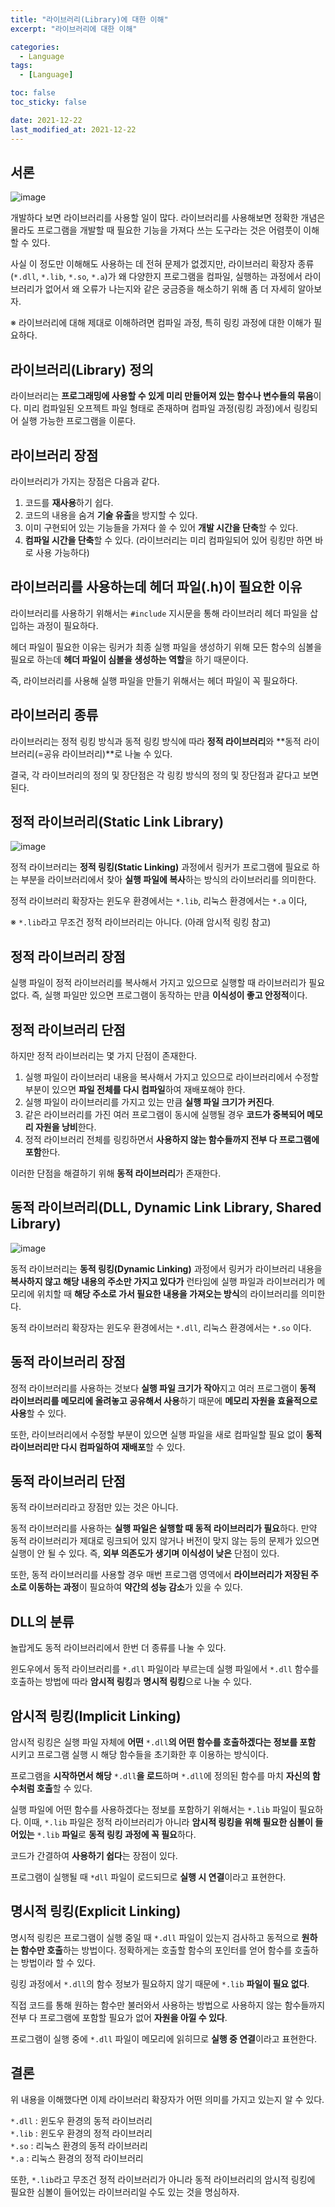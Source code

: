 ```yaml
---
title: "라이브러리(Library)에 대한 이해"
excerpt: "라이브러리에 대한 이해"

categories:
  - Language
tags:
  - [Language]

toc: false
toc_sticky: false

date: 2021-12-22
last_modified_at: 2021-12-22
---
```


## 서론
![image](https://user-images.githubusercontent.com/34677157/146958305-e3db74ae-5e08-4c81-9f55-f2e9e55d1dfe.png)

개발하다 보면 라이브러리를 사용할 일이 많다. 라이브러리를 사용해보면 정확한 개념은 몰라도 프로그램을 개발할 때 필요한 기능을 가져다 쓰는 도구라는 것은 어렴풋이 이해할 수 있다.

사실 이 정도만 이해해도 사용하는 데 전혀 문제가 없겠지만, 라이브러리 확장자 종류(`*.dll`, `*.lib`, `*.so`, `*.a`)가 왜 다양한지 프로그램을 컴파일, 실행하는 과정에서 라이브러리가 없어서 왜 오류가 나는지와 같은 궁금증을 해소하기 위해 좀 더 자세히 알아보자.

※ 라이브러리에 대해 제대로 이해하려면 컴파일 과정, 특히 링킹 과정에 대한 이해가 필요하다.


## 라이브러리(Library) 정의
라이브러리는 **프로그래밍에 사용할 수 있게 미리 만들어져 있는 함수나 변수들의 묶음**이다. 미리 컴파일된 오프젝트 파일 형태로 존재하며 컴파일 과정(링킹 과정)에서 링킹되어 실행 가능한 프로그램을 이룬다.


## 라이브러리 장점
라이브러리가 가지는 장점은 다음과 같다.

1. 코드를 **재사용**하기 쉽다.
2. 코드의 내용을 숨겨 **기술 유출**을 방지할 수 있다.
3. 이미 구현되어 있는 기능들을 가져다 쓸 수 있어 **개발 시간을 단축**할 수 있다.
4. **컴파일 시간을 단축**할 수 있다. (라이브러리는 미리 컴파일되어 있어 링킹만 하면 바로 사용 가능하다)


## 라이브러리를 사용하는데 헤더 파일(.h)이 필요한 이유
라이브러리를 사용하기 위해서는 `#include` 지시문을 통해 라이브러리 헤더 파일을 삽입하는 과정이 필요하다.

헤더 파일이 필요한 이유는 링커가 최종 실행 파일을 생성하기 위해 모든 함수의 심볼을 필요로 하는데 **헤더 파일이 심볼을 생성하는 역할**을 하기 때문이다.

즉, 라이브러리를 사용해 실행 파일을 만들기 위해서는 헤더 파일이 꼭 필요하다.


## 라이브러리 종류
라이브러리는 정적 링킹 방식과 동적 링킹 방식에 따라 **정적 라이브러리**와 **동적 라이브러리(=공유 라이브러리)**로 나눌 수 있다.

결국, 각 라이브러리의 정의 및 장단점은 각 링킹 방식의 정의 및 장단점과 같다고 보면 된다.


## 정적 라이브러리(Static Link Library)
![image](https://user-images.githubusercontent.com/34677157/146958619-89420189-c7d5-4e4b-9362-aca19786f682.png)

정적 라이브러리는 **정적 링킹(Static Linking)** 과정에서 링커가 프로그램에 필요로 하는 부분을 라이브러리에서 찾아 **실행 파일에 복사**하는 방식의 라이브러리를 의미한다.

정적 라이브러리 확장자는 윈도우 환경에서는 `*.lib`, 리눅스 환경에서는 `*.a` 이다,

※ `*.lib`라고 무조건 정적 라이브러리는 아니다. (아래 암시적 링킹 참고)


## 정적 라이브러리 장점
실행 파일이 정적 라이브러리를 복사해서 가지고 있으므로 실행할 때 라이브러리가 필요 없다. 즉, 실행 파일만 있으면 프로그램이 동작하는 만큼 **이식성이 좋고 안정적**이다.


## 정적 라이브러리 단점
하지만 정적 라이브러리는 몇 가지 단점이 존재한다.

1. 실행 파일이 라이브러리 내용을 복사해서 가지고 있으므로 라이브러리에서 수정할 부분이 있으면 **파일 전체를 다시 컴파일**하여 재배포해야 한다.
2. 실행 파일이 라이브러리를 가지고 있는 만큼 **실행 파일 크기가 커진다**.
3. 같은 라이브러리를 가진 여러 프로그램이 동시에 실행될 경우 **코드가 중복되어 메모리 자원을 낭비**한다.
4. 정적 라이브러리 전체를 링킹하면서 **사용하지 않는 함수들까지 전부 다 프로그램에 포함**한다.

이러한 단점을 해결하기 위해 **동적 라이브러리**가 존재한다.


## 동적 라이브러리(DLL, Dynamic Link Library, Shared Library)
![image](https://user-images.githubusercontent.com/34677157/146958815-89a26f94-120d-4edf-b286-e2476fd13af6.png)


동적 라이브러리는 **동적 링킹(Dynamic Linking)** 과정에서 링커가 라이브러리 내용을 **복사하지 않고 해당 내용의 주소만 가지고 있다가** 런타임에 실행 파일과 라이브러리가 메모리에 위치할 때 **해당 주소로 가서 필요한 내용을 가져오는 방식**의 라이브러리를 의미한다.

동적 라이브러리 확장자는 윈도우 환경에서는 `*.dll`, 리눅스 환경에서는 `*.so` 이다.


## 동적 라이브러리 장점
정적 라이브러리를 사용하는 것보다 **실행 파일 크기가 작아**지고 여러 프로그램이 **동적 라이브러리를 메모리에 올려놓고 공유해서 사용**하기 때문에 **메모리 자원을 효율적으로 사용**할 수 있다.

또한, 라이브러리에서 수정할 부분이 있으면 실행 파일을 새로 컴파일할 필요 없이 **동적 라이브러리만 다시 컴파일하여 재배포**할 수 있다.


## 동적 라이브러리 단점
동적 라이브러리라고 장점만 있는 것은 아니다.

동적 라이브러리를 사용하는 **실행 파일은 실행할 때 동적 라이브러리가 필요**하다. 만약 동적 라이브러리가 제대로 링크되어 있지 않거나 버전이 맞지 않는 등의 문제가 있으면 실행이 안 될 수 있다. 즉, **외부 의존도가 생기며 이식성이 낮은** 단점이 있다.

또한, 동적 라이브러리를 사용할 경우 매번 프로그램 영역에서 **라이브러리가 저장된 주소로 이동하는 과정**이 필요하여 **약간의 성능 감소**가 있을 수 있다.


## DLL의 분류
놀랍게도 동적 라이브러리에서 한번 더 종류를 나눌 수 있다.

윈도우에서 동적 라이브러리를 `*.dll` 파일이라 부르는데 실행 파일에서 `*.dll` 함수를 호출하는 방법에 따라 **암시적 링킹**과 **명시적 링킹**으로 나눌 수 있다.


## 암시적 링킹(Implicit Linking)
암시적 링킹은 실행 파일 자체에 **어떤** `*.dll`**의 어떤 함수를 호출하겠다는 정보를 포함** 시키고 프로그램 실행 시 해당 함수들을 초기화한 후 이용하는 방식이다.

프로그램을 **시작하면서 해당** `*.dll`**을 로드**하며 `*.dll`에 정의된 함수를 마치 **자신의 함수처럼 호출**할 수 있다.

실행 파일에 어떤 함수를 사용하겠다는 정보를 포함하기 위해서는 `*.lib` 파일이 필요하다. 이때, `*.lib` 파일은 정적 라이브러리가 아니라 **암시적 링킹을 위해 필요한 심볼이 들어있는** `*.lib` **파일**로 **동적 링킹 과정에 꼭 필요**하다.

코드가 간결하여 **사용하기 쉽다**는 장점이 있다.

프로그램이 실행될 때 `*dll` 파일이 로드되므로 **실행 시 연결**이라고 표현한다.


## 명시적 링킹(Explicit Linking)
명시적 링킹은 프로그램이 실행 중일 때 `*.dll` 파일이 있는지 검사하고 동적으로 **원하는 함수만 호출**하는 방법이다. 정확하게는 호출할 함수의 포인터를 얻어 함수를 호출하는 방법이라 할 수 있다.

링킹 과정에서 `*.dll`의 함수 정보가 필요하지 않기 때문에 `*.lib` **파일이 필요 없다**.

직접 코드를 통해 원하는 함수만 불러와서 사용하는 방법으로 사용하지 않는 함수들까지 전부 다 프로그램에 포함할 필요가 없어 **자원을 아낄 수 있다**.

프로그램이 실행 중에 `*.dll` 파일이 메모리에 읽히므로 **실행 중 연결**이라고 표현한다.

## 결론
위 내용을 이해했다면 이제 라이브러리 확장자가 어떤 의미를 가지고 있는지 알 수 있다.

`*.dll` : 윈도우 환경의 동적 라이브러리  
`*.lib` : 윈도우 환경의 정적 라이브러리  
`*.so` : 리눅스 환경의 동적 라이브러리  
`*.a` : 리눅스 환경의 정적 라이브러리  

또한, `*.lib`라고 무조건 정적 라이브러리가 아니라 동적 라이브러리의 암시적 링킹에 필요한 심볼이 들어있는 라이브러리일 수도 있는 것을 명심하자.